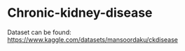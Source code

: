 # Chronic-kidney-disease

Dataset can be found: https://www.kaggle.com/datasets/mansoordaku/ckdisease

